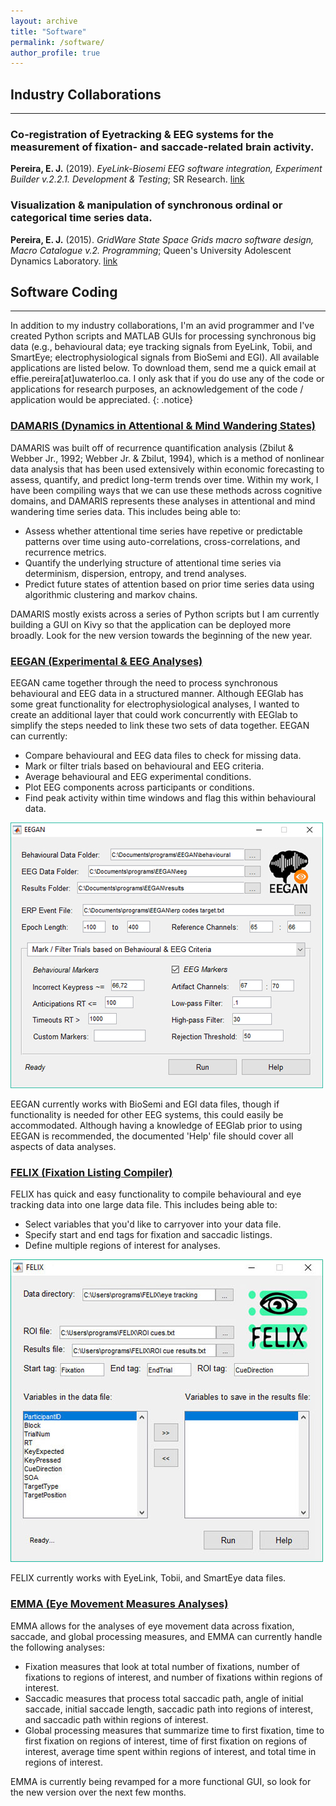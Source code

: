 ```yaml
---
layout: archive
title: "Software"
permalink: /software/
author_profile: true
---
```


## Industry Collaborations
------

### Co-registration of Eyetracking & EEG systems for the measurement of fixation- and saccade-related brain activity.
**Pereira, E. J.** (2019). _EyeLink-Biosemi EEG software integration, Experiment Builder v.2.2.1. Development & Testing_; SR Research.
[link](https://www.sr-research.com/eyelink-biosemi-integration/)

### Visualization & manipulation of synchronous ordinal or categorical time series data.
**Pereira, E. J.** (2015). _GridWare State Space Grids macro software design, Macro Catalogue v.2. Programming_; Queen's University Adolescent Dynamics Laboratory.
[link](http://statespacegrids.org/)


## Software Coding
------

In addition to my industry collaborations, I'm an avid programmer and I've created Python scripts and MATLAB GUIs for processing synchronous big data (e.g., behavioural data; eye tracking signals from EyeLink, Tobii, and SmartEye; electrophysiological signals from BioSemi and EGI). All available applications are listed below. To download them, send me a quick email at effie.pereira[at]uwaterloo.ca. I only ask that if you do use any of the code or applications for research purposes, an acknowledgement of the code / application would be appreciated.
{: .notice}


### <ins>DAMARIS (Dynamics in Attentional & Mind Wandering States)</ins>
DAMARIS was built off of recurrence quantification analysis (Zbilut & Webber Jr., 1992; Webber Jr. & Zbilut, 1994), which is a method of nonlinear data analysis that has been used extensively within economic forecasting to assess, quantify, and predict long-term trends over time. Within my work, I have been compiling ways that we can use these methods across cognitive domains, and DAMARIS represents these analyses in attentional and mind wandering time series data. This includes being able to:
* Assess whether attentional time series have repetive or predictable patterns over time using auto-correlations, cross-correlations, and recurrence metrics.
* Quantify the underlying structure of attentional time series via determinism, dispersion, entropy, and trend analyses.
* Predict future states of attention based on prior time series data using algorithmic clustering and markov chains.

DAMARIS mostly exists across a series of Python scripts but I am currently building a GUI on Kivy so that the application can be deployed more broadly. Look for the new version towards the beginning of the new year.



### <ins>EEGAN (Experimental & EEG Analyses)</ins>

EEGAN came together through the need to process synchronous behavioural and EEG data in a structured manner. Although EEGlab has some great functionality for electrophysiological analyses, I wanted to create an additional layer that could work concurrently with EEGlab to simplify the steps needed to link these two sets of data together. EEGAN can currently:
* Compare behavioural and EEG data files to check for missing data.
* Mark or filter trials based on behavioural and EEG criteria.
* Average behavioural and EEG experimental conditions.
* Plot EEG components across participants or conditions.
* Find peak activity within time windows and flag this within behavioural data.

![internal](/images/software_EEGAN.jpg)

EEGAN currently works with BioSemi and EGI data files, though if functionality is needed for other EEG systems, this could easily be accommodated. Although having a knowledge of EEGlab prior to using EEGAN is recommended, the documented 'Help' file should cover all aspects of data analyses.


### <ins>FELIX (Fixation Listing Compiler)</ins>

FELIX has quick and easy functionality to compile behavioural and eye tracking data into one large data file. This includes being able to:
* Select variables that you'd like to carryover into your data file.
* Specify start and end tags for fixation and saccadic listings.
* Define multiple regions of interest for analyses.

![internal](/images/software_FELIX.jpg)

FELIX currently works with EyeLink, Tobii, and SmartEye data files.


### <ins>EMMA (Eye Movement Measures Analyses)</ins>

EMMA allows for the analyses of eye movement data across fixation, saccade, and global processing measures, and EMMA can currently handle the following analyses:
* Fixation measures that look at total number of fixations, number of fixations to regions of interest, and number of fixations within regions of interest.
* Saccadic measures that process total saccadic path, angle of initial saccade, initial saccade length, saccadic path into regions of interest, and saccadic path within regions of interest.
* Global processing measures that summarize time to first fixation, time to first fixation on regions of interest, time of first fixation on regions of interest, average time spent within regions of interest, and total time in regions of interest.

EMMA is currently being revamped for a more functional GUI, so look for the new version over the next few months.